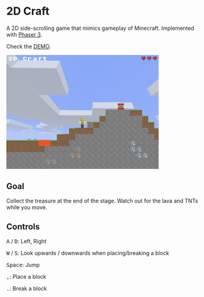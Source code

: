 # 2D Craft

A 2D side-scrolling game that mimics gameplay of Minecraft. Implemented with [Phaser 3](https://phaser.io/phaser3).

Check the [DEMO](https://albertcsm.github.io/2dcraft/).

<img src="screenshot.png" width="400">

## Goal

Collect the treasure at the end of the stage. Watch out for the lava and TNTs while you move.

## Controls

<kbd>A</kbd> / <kbd>D</kbd>: Left, Right

<kbd>W</kbd> / <kbd>S</kbd>: Look upwards / downwards when placing/breaking a block

<kbd>Space</kbd>: Jump

<kbd>,</kbd>: Place a block

<kbd>.</kbd>: Break a block
